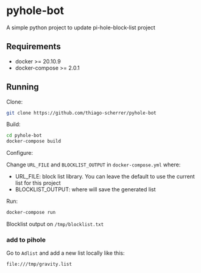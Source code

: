 # pyhole-bot
A simple python project to update pi-hole-block-list project

## Requirements

- docker >= 20.10.9
- docker-compose >= 2.0.1

## Running

Clone:

```sh
git clone https://github.com/thiago-scherrer/pyhole-bot
```

Build:

```sh
cd pyhole-bot
docker-compose build
```

Configure:

Change `URL_FILE` and `BLOCKLIST_OUTPUT` in `docker-compose.yml` where:

- URL_FILE: block list library. You can leave the default to use the current list for this project
- BLOCKLIST_OUTPUT: where will save the generated list

Run:

```sh
docker-compose run
```

Blocklist output on `/tmp/blocklist.txt`


### add to pihole

Go to `Adlist` and add a new list locally like this:

```sh
file:///tmp/gravity.list
```

